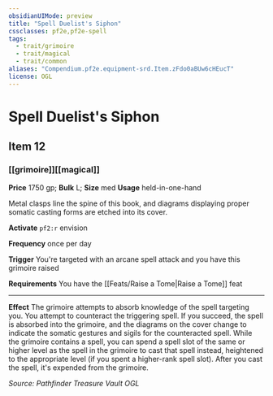 ```yaml
---
obsidianUIMode: preview
title: "Spell Duelist's Siphon"
cssclasses: pf2e,pf2e-spell
tags:
  - trait/grimoire
  - trait/magical
  - trait/common
aliases: "Compendium.pf2e.equipment-srd.Item.zFdo0aBUw6cHEucT"
license: OGL
---
```

# Spell Duelist's Siphon
## Item 12
### [[grimoire]][[magical]]


**Price** 1750 gp; 
**Bulk** L; **Size** med
**Usage** held-in-one-hand

Metal clasps line the spine of this book, and diagrams displaying proper somatic casting forms are etched into its cover.

**Activate** `pf2:r` envision

**Frequency** once per day

**Trigger** You're targeted with an arcane spell attack and you have this grimoire raised

**Requirements** You have the [[Feats/Raise a Tome|Raise a Tome]] feat

* * *

**Effect** The grimoire attempts to absorb knowledge of the spell targeting you. You attempt to counteract the triggering spell. If you succeed, the spell is absorbed into the grimoire, and the diagrams on the cover change to indicate the somatic gestures and sigils for the counteracted spell. While the grimoire contains a spell, you can spend a spell slot of the same or higher level as the spell in the grimoire to cast that spell instead, heightened to the appropriate level (if you spent a higher-rank spell slot). After you cast the spell, it's expended from the grimoire.

*Source: Pathfinder Treasure Vault*
*OGL*